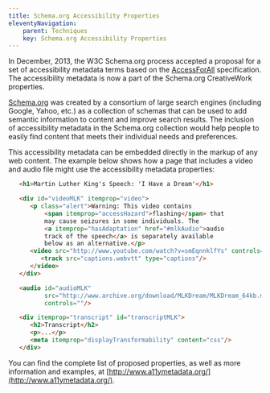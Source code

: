 ```yaml
---
title: Schema.org Accessibility Properties
eleventyNavigation:
    parent: Techniques
    key: Schema.org Accessibility Properties
---
```

In December, 2013, the W3C Schema.org process accepted a proposal for a set of accessibility metadata terms based on
the [AccessForAll](AccessForAll.html) specification. The accessibility metadata is now a part of the Schema.org
CreativeWork properties.

[Schema.org](http://schema.org) was created by a consortium of large search engines (including Google, Yahoo, etc.) as
a collection of schemas that can be used to add semantic information to content and improve search results. The
inclusion of accessibility metadata in the Schema.org collection would help people to easily find content that meets
their individual needs and preferences.

This accessibility  metadata can be embedded directly in the markup of any web content. The example below shows how a
page that includes a video and audio file might use the accessibility metadata properties:

```html
   <h1>Martin Luther King's Speech: 'I Have a Dream'</h1>

   <div id="videoMLK" itemprop="video">
      <p class="alert">Warning: This video contains
          <span itemprop="accessHazard">flashing</span> that
          may cause seizures in some individuals. The
          <a itemprop="hasAdaptation" href="#mlkAudio">audio
          track of the speech</a> is separately available
          below as an alternative.</p>
      <video src="http://www.youtube.com/watch?v=smEqnnklfYs" controls="">
         <track src="captions.webvtt" type="captions"/>
      </video>
   </div>

   <audio id="audioMLK"
          src="http://www.archive.org/download/MLKDream/MLKDream_64kb.mp3"
          controls=""/>

   <div itemprop="transcript" id="transcriptMLK">
      <h2>Transcript</h2>
      <p>...</p>
      <meta itemprop="displayTransformability" content="css"/>
   </div>
```

You can find the complete list of proposed properties, as well as more information and examples, at [http://www.a11ymetadata.org/](http://www.a11ymetadata.org/).
